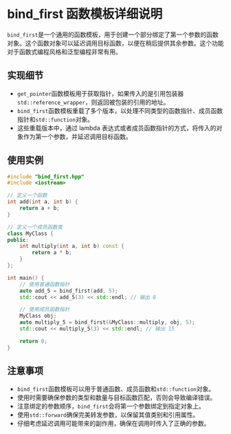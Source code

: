 # bind_first 函数模板详细说明

`bind_first`是一个通用的函数模板，用于创建一个部分绑定了第一个参数的函数对象。这个函数对象可以延迟调用目标函数，以便在稍后提供其余参数。这个功能对于函数式编程风格和泛型编程非常有用。

## 实现细节

- `get_pointer`函数模板用于获取指针，如果传入的是引用包装器`std::reference_wrapper`，则返回被包装的引用的地址。
- `bind_first`函数模板重载了多个版本，以处理不同类型的函数指针、成员函数指针和`std::function`对象。
- 这些重载版本中，通过 lambda 表达式或者成员函数指针的方式，将传入的对象作为第一个参数，并延迟调用目标函数。

## 使用实例

```cpp
#include "bind_first.hpp"
#include <iostream>

// 定义一个函数
int add(int a, int b) {
    return a + b;
}

// 定义一个成员函数类
class MyClass {
public:
    int multiply(int a, int b) const {
        return a * b;
    }
};

int main() {
    // 使用普通函数指针
    auto add_5 = bind_first(add, 5);
    std::cout << add_5(3) << std::endl; // 输出 8

    // 使用成员函数指针
    MyClass obj;
    auto multiply_5 = bind_first(&MyClass::multiply, obj, 5);
    std::cout << multiply_5(3) << std::endl; // 输出 15

    return 0;
}
```

## 注意事项

- `bind_first`函数模板可以用于普通函数、成员函数和`std::function`对象。
- 使用时需要确保参数的类型和数量与目标函数匹配，否则会导致编译错误。
- 注意绑定的参数顺序，`bind_first`会将第一个参数绑定到指定对象上。
- 使用`std::forward`确保完美转发参数，以保留其值类别和引用属性。
- 仔细考虑延迟调用可能带来的副作用，确保在调用时传入了正确的参数。
